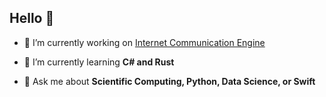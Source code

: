 ## Hello 👋

- 🔭 I’m currently working on [Internet Communication Engine](https://github.com/zeroc-ice)

- 🌱 I’m currently learning **C# and Rust**

- 💬 Ask me about **Scientific Computing, Python, Data Science, or Swift**
